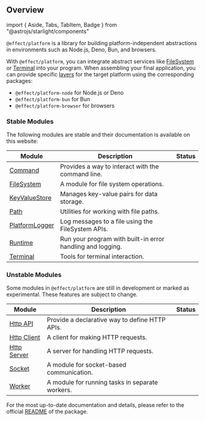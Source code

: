 ## Overview

import {
Aside,
Tabs,
TabItem,
Badge
} from "@astrojs/starlight/components"

`@effect/platform` is a library for building platform-independent abstractions in environments such as Node.js, Deno, Bun, and browsers.

With `@effect/platform`, you can integrate abstract services like [FileSystem](/docs/platform/file-system/) or [Terminal](/docs/platform/terminal/) into your program.
When assembling your final application, you can provide specific [layers](/docs/requirements-management/layers/) for the target platform using the corresponding packages:

- `@effect/platform-node` for Node.js or Deno
- `@effect/platform-bun` for Bun
- `@effect/platform-browser` for browsers

### Stable Modules

The following modules are stable and their documentation is available on this website:

| Module                                           | Description                                                | Status                                    |
| ------------------------------------------------ | ---------------------------------------------------------- | ----------------------------------------- |
| [Command](/docs/platform/command/)               | Provides a way to interact with the command line.          | <Badge text="Stable" variant="success" /> |
| [FileSystem](/docs/platform/file-system/)        | A module for file system operations.                       | <Badge text="Stable" variant="success" /> |
| [KeyValueStore](/docs/platform/key-value-store/) | Manages key-value pairs for data storage.                  | <Badge text="Stable" variant="success" /> |
| [Path](/docs/platform/path/)                     | Utilities for working with file paths.                     | <Badge text="Stable" variant="success" /> |
| [PlatformLogger](/docs/platform/platformlogger/) | Log messages to a file using the FileSystem APIs.          | <Badge text="Stable" variant="success" /> |
| [Runtime](/docs/platform/runtime/)               | Run your program with built-in error handling and logging. | <Badge text="Stable" variant="success" /> |
| [Terminal](/docs/platform/terminal/)             | Tools for terminal interaction.                            | <Badge text="Stable" variant="success" /> |

### Unstable Modules

Some modules in `@effect/platform` are still in development or marked as experimental.
These features are subject to change.

| Module                                                                                               | Description                                     | Status                                      |
| ---------------------------------------------------------------------------------------------------- | ----------------------------------------------- | ------------------------------------------- |
| [Http API](https://github.com/Effect-TS/effect/blob/main/packages/platform/README.md#http-api)       | Provide a declarative way to define HTTP APIs.  | <Badge text="Unstable" variant="caution" /> |
| [Http Client](https://github.com/Effect-TS/effect/blob/main/packages/platform/README.md#http-client) | A client for making HTTP requests.              | <Badge text="Unstable" variant="caution" /> |
| [Http Server](https://github.com/Effect-TS/effect/blob/main/packages/platform/README.md#http-server) | A server for handling HTTP requests.            | <Badge text="Unstable" variant="caution" /> |
| [Socket](https://effect-ts.github.io/effect/platform/Socket.ts.html)                                 | A module for socket-based communication.        | <Badge text="Unstable" variant="caution" /> |
| [Worker](https://effect-ts.github.io/effect/platform/Worker.ts.html)                                 | A module for running tasks in separate workers. | <Badge text="Unstable" variant="caution" /> |

For the most up-to-date documentation and details, please refer to the official [README](https://github.com/Effect-TS/effect/blob/main/packages/platform/README.md) of the package.
